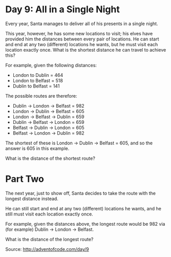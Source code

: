 Day 9: All in a Single Night
============================

Every year, Santa manages to deliver all of his presents in a single night.

This year, however, he has some new locations to visit; his elves have provided
him the distances between every pair of locations. He can start and end at any
two (different) locations he wants, but he must visit each location exactly
once. What is the shortest distance he can travel to achieve this?

For example, given the following distances:
- London to Dublin = 464
- London to Belfast = 518
- Dublin to Belfast = 141

The possible routes are therefore:
- Dublin -> London -> Belfast = 982
- London -> Dublin -> Belfast = 605
- London -> Belfast -> Dublin = 659
- Dublin -> Belfast -> London = 659
- Belfast -> Dublin -> London = 605
- Belfast -> London -> Dublin = 982

The shortest of these is London -> Dublin -> Belfast = 605, and so the answer is
605 in this example.

What is the distance of the shortest route?

Part Two
========

The next year, just to show off, Santa decides to take the route with the
longest distance instead.

He can still start and end at any two (different) locations he wants, and he
still must visit each location exactly once.

For example, given the distances above, the longest route would be 982 via (for
example) Dublin -> London -> Belfast.

What is the distance of the longest route?

Source: http://adventofcode.com/day/9
